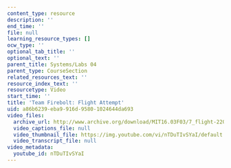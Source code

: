 ```yaml
---
content_type: resource
description: ''
end_time: ''
file: null
learning_resource_types: []
ocw_type: ''
optional_tab_title: ''
optional_text: ''
parent_title: Systems/Labs 04
parent_type: CourseSection
related_resources_text: ''
resource_index_text: ''
resourcetype: Video
start_time: ''
title: 'Team Firebolt: Flight Attempt'
uid: a86b6239-eba9-916d-9580-1024644da693
video_files:
  archive_url: http://www.archive.org/download/MIT16.03F03/7_flight-220k.mp4
  video_captions_file: null
  video_thumbnail_file: https://img.youtube.com/vi/nTDuTIvSYaI/default.jpg
  video_transcript_file: null
video_metadata:
  youtube_id: nTDuTIvSYaI
---
```

